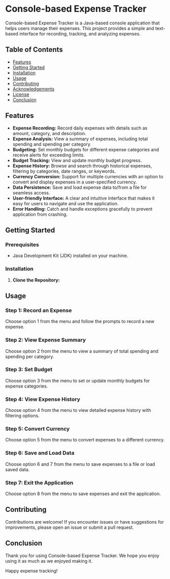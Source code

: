 # Console-based Expense Tracker

Console-based Expense Tracker is a Java-based console application that helps users manage their expenses. This project
provides a simple and text-based interface for recording, tracking, and analyzing expenses.

## Table of Contents

- [Features](#features)
- [Getting Started](#getting-started)
- [Installation](#installation)
- [Usage](#usage)
- [Contributing](#contributing)
- [Acknowledgements](#acknowledgements)
- [License](#license)
- [Conclusion](#conclusion)

## Features

- **Expense Recording:** Record daily expenses with details such as amount, category, and description.
- **Expense Analysis:** View a summary of expenses, including total spending and spending per category.
- **Budgeting:** Set monthly budgets for different expense categories and receive alerts for exceeding limits.
- **Budget Tracking:** View and update monthly budget progress.
- **Expense History:** Browse and search through historical expenses, filtering by categories, date ranges, or keywords.
- **Currency Conversion:** Support for multiple currencies with an option to convert and display expenses in a
  user-specified currency.
- **Data Persistence:** Save and load expense data to/from a file for seamless access.
- **User-friendly Interface:** A clear and intuitive interface that makes it easy for users to navigate and use the
  application.
- **Error Handling:** Catch and handle exceptions gracefully to prevent application from crashing.

## Getting Started

### Prerequisites

- Java Development Kit (JDK) installed on your machine.

### Installation

1. **Clone the Repository:**
  

## Usage

### Step 1: Record an Expense

Choose option 1 from the menu and follow the prompts to record a new expense.

### Step 2: View Expense Summary

Choose option 2 from the menu to view a summary of total spending and spending per category.

### Step 3: Set Budget

Choose option 3 from the menu to set or update monthly budgets for expense categories.

### Step 4: View Expense History

Choose option 4 from the menu to view detailed expense history with filtering options.

### Step 5: Convert Currency

Choose option 5 from the menu to convert expenses to a different currency.

### Step 6: Save and Load Data

Choose option 6 and 7 from the menu to save expenses to a file or load saved data.

### Step 7: Exit the Application

Choose option 8 from the menu to save expenses and exit the application.

## Contributing

Contributions are welcome! If you encounter issues or have suggestions for improvements,
please open an issue or submit a pull request.

## Conclusion

Thank you for using Console-based Expense Tracker. We hope you enjoy using it as much as we enjoyed making it.

Happy expense tracking!
